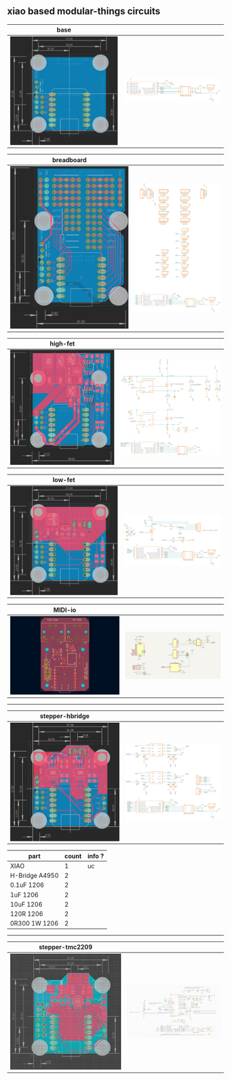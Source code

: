 ## xiao based modular-things circuits

| base | |
| --- | --- |
| ![brd](base/routed.jpg) | ![sch](base/schematic.jpg) |

| breadboard | |
| --- | --- |
| ![brd](breadboard/routed.jpg) | ![sch](breadboard/schematic.jpg) |

| high-fet | |
| --- | --- |
| ![brd](high-fet/routed.jpg) | ![sch](high-fet/schematic.jpg) |

| low-fet | |
| --- | --- |
| ![brd](low-fet/routed.jpg) | ![sch](low-fet/schematic.jpg) |

| MIDI-io | |
| --- | --- |
| ![brd](MIDI-io/board.png) | ![sch](MIDI-io/schematic.png) |

---

| stepper-hbridge | |
| --- | --- |
| ![brd](stepper-hbridge/routed.jpg) | ![sch](stepper-hbridge/schematic.jpg) |

| part | count | info ? |
| --- | --- | --- |
| XIAO | 1 | uc |
| H-Bridge A4950 | 2 |
| 0.1uF 1206 | 2 |
| 1uF 1206 | 2 |
| 10uF 1206 | 2 |
| 120R 1206 | 2 |
| 0R300 1W 1206 | 2 |

---

| stepper-tmc2209 | |
| --- | --- |
| ![brd](stepper-tmc2209/routed.jpg) | ![sch](stepper-tmc2209/schematic.jpg) |
